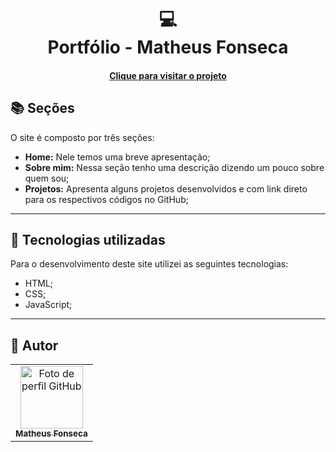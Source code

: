 <h1 align="center">
  💻<br>Portfólio - Matheus Fonseca
</h1>

<h4 align="center"><a href="https://portfolio-two-ruddy-24.vercel.app/index.html">Clique para visitar o projeto</a></h4>

## 📚 Seções

O site é composto por três seções:

- **Home:** Nele temos uma breve apresentação;
- **Sobre mim:** Nessa seção tenho uma descrição dizendo um pouco sobre quem sou;
- **Projetos:** Apresenta alguns projetos desenvolvidos e com link direto para os respectivos códigos no GitHub;

---

## 💼 Tecnologias utilizadas

Para o desenvolvimento deste site utilizei as seguintes tecnologias:

- HTML;
- CSS;
- JavaScript;

---

<h2>🦄 Autor</h2>

<table>
  <tr>
    <td align="center">
      <a href="https://github.com/Matthews1337">
        <img src="https://avatars.githubusercontent.com/u/95940136?v=4" width="100px;" alt="Foto de perfil GitHub"/><br>
        <sub>
          <b>Matheus Fonseca</b>
        </sub>
      </a>
    </td>
  </tr>
</table>
